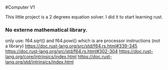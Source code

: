 #Computer V1

This little project is a 2 degrees equation solver.
I did it to start learning rust.

### No externe mathematical library.
only use:
f64.sqrt() and f64.powi() which is are processor instructions (not a library)
https://doc.rust-lang.org/src/std/f64.rs.html#339-345
https://doc.rust-lang.org/src/std/f64.rs.html#302-304
https://doc.rust-lang.org/core/intrinsics/index.html
https://doc.rust-lang.org/std/intrinsics/index.html

